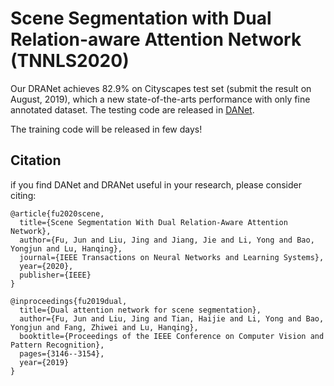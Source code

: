 # Scene Segmentation with Dual Relation-aware Attention Network (TNNLS2020)

Our DRANet achieves 82.9% on Cityscapes test set (submit the result on August, 2019), which a new state-of-the-arts performance with only fine annotated dataset.
The testing code are released in [DANet](https://github.com/junfu1115/DANet).

The training code will be released in few days!

## Citation

if you find DANet and DRANet useful in your research, please consider citing:

```
@article{fu2020scene,
  title={Scene Segmentation With Dual Relation-Aware Attention Network},
  author={Fu, Jun and Liu, Jing and Jiang, Jie and Li, Yong and Bao, Yongjun and Lu, Hanqing},
  journal={IEEE Transactions on Neural Networks and Learning Systems},
  year={2020},
  publisher={IEEE}
}
```

```
@inproceedings{fu2019dual,
  title={Dual attention network for scene segmentation},
  author={Fu, Jun and Liu, Jing and Tian, Haijie and Li, Yong and Bao, Yongjun and Fang, Zhiwei and Lu, Hanqing},
  booktitle={Proceedings of the IEEE Conference on Computer Vision and Pattern Recognition},
  pages={3146--3154},
  year={2019}
}
```
